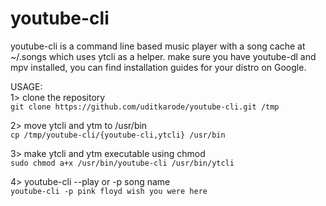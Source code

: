 # youtube-cli
youtube-cli is a command line based music player with a song cache at ~/.songs which uses ytcli as a helper.
make sure you have youtube-dl and mpv installed, you can find installation guides for your distro on Google.

USAGE:  
1> clone the repository  
  `git clone https://github.com/uditkarode/youtube-cli.git /tmp`  
  
2> move ytcli and ytm to /usr/bin  
  `cp /tmp/youtube-cli/{youtube-cli,ytcli} /usr/bin`  
  
3> make ytcli and ytm executable using chmod  
  `sudo chmod a+x /usr/bin/youtube-cli /usr/bin/ytcli`
  
4> youtube-cli --play or -p song name  
  `youtube-cli -p pink floyd wish you were here`
